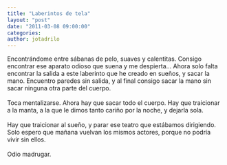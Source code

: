 ```yaml
---
title: "Laberintos de tela"
layout: "post"
date: "2011-03-08 09:00:00"
categories: 
author: jotadrilo
---
```


<div class="css-full-post-content js-full-post-content">
Encontrándome entre sábanas de pelo, suaves y calentitas. Consigo encontrar ese aparato odioso que suena y me despierta... Ahora solo falta encontrar la salida a este laberinto que he creado en sueños, y sacar la mano. Encuentro paredes sin salida, y al final consigo sacar la mano sin sacar ninguna otra parte del cuerpo.<br /><br />Toca mentalizarse. Ahora hay que sacar todo el cuerpo. Hay que traicionar a la manta, a la que le dimos tanto cariño por la noche, y dejarla sola.<br /><br />Hay que traicionar al sueño, y parar ese teatro que estábamos dirigiendo. Solo espero que mañana vuelvan los mismos actores, porque no podría vivir sin ellos.<br /><br />Odio madrugar.
</div>